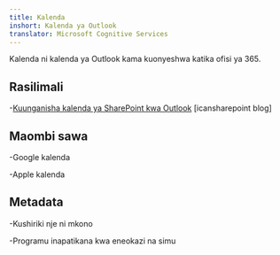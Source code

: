 ```yaml
---
title: Kalenda
inshort: Kalenda ya Outlook
translator: Microsoft Cognitive Services
---
```


Kalenda ni kalenda ya Outlook kama kuonyeshwa katika ofisi ya 365.

Rasilimali
---------

-[Kuunganisha kalenda ya SharePoint kwa
    Outlook](http://icsh.pt/SPandOutlook) \[icansharepoint blog\]

Maombi sawa
--------------------

-Google kalenda

-Apple kalenda

Metadata
--------

-Kushiriki nje ni mkono

-Programu inapatikana kwa eneokazi na simu

